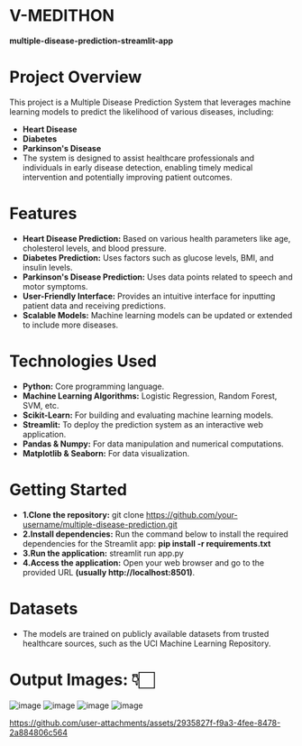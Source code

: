 # V-MEDITHON

**multiple-disease-prediction-streamlit-app**

# Project Overview
This project is a Multiple Disease Prediction System that leverages machine learning models to predict the likelihood of various diseases, including:
- **Heart Disease**
- **Diabetes**
- **Parkinson's Disease**
- The system is designed to assist healthcare professionals and individuals in early disease detection, enabling timely medical intervention and potentially improving patient outcomes.

# Features
- **Heart Disease Prediction:** Based on various health parameters like age, cholesterol levels, and blood pressure.
- **Diabetes Prediction:** Uses factors such as glucose levels, BMI, and insulin levels.
- **Parkinson's Disease Prediction:** Uses data points related to speech and motor symptoms.
- **User-Friendly Interface:** Provides an intuitive interface for inputting patient data and receiving predictions.
- **Scalable Models:** Machine learning models can be updated or extended to include more diseases.

# Technologies Used
- **Python:** Core programming language.
- **Machine Learning Algorithms:** Logistic Regression, Random Forest, SVM, etc.
- **Scikit-Learn:** For building and evaluating machine learning models.
- **Streamlit:** To deploy the prediction system as an interactive web application.
- **Pandas & Numpy:** For data manipulation and numerical computations.
- **Matplotlib & Seaborn:** For data visualization.

# Getting Started
- **1.Clone the repository:** git clone https://github.com/your-username/multiple-disease-prediction.git
- **2.Install dependencies:**
Run the command below to install the required dependencies for the Streamlit app: **pip install -r requirements.txt**
- **3.Run the application:** streamlit run app.py
- **4.Access the application:** Open your web browser and go to the provided URL **(usually http://localhost:8501)**.

# Datasets
- The models are trained on publicly available datasets from trusted healthcare sources, such as the UCI Machine Learning Repository.

# Output Images: 👇🏻
![image](https://github.com/user-attachments/assets/5846d472-dab8-486f-8b15-520db3eaf548)
![image](https://github.com/user-attachments/assets/cb09256c-c0a4-47fb-8c61-fa2a4978b751)
![image](https://github.com/user-attachments/assets/511d745a-d60a-412f-a488-9076bde068ff)
![image](https://github.com/user-attachments/assets/7ea92ed0-0259-4105-866c-0687fbdba509)



https://github.com/user-attachments/assets/2935827f-f9a3-4fee-8478-2a884806c564

